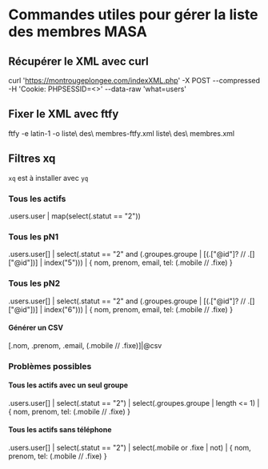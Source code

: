 # Commandes utiles pour gérer la liste des membres MASA

## Récupérer le XML avec curl

curl 'https://montrougeplongee.com/indexXML.php' -X POST --compressed  -H 'Cookie: PHPSESSID=<>' --data-raw 'what=users'

## Fixer le XML avec ftfy

ftfy -e latin-1 -o liste\ des\ membres-ftfy.xml liste\ des\ membres.xml

## Filtres xq

`xq` est à installer avec `yq`

### Tous les actifs

.users.user | map(select(.statut == "2"))


### Tous les pN1
.users.user[] | select(.statut == "2" and (.groupes.groupe | [(.["@id"]? // .[]["@id"])] | index("5"))) | { nom, prenom, email, tel: (.mobile // .fixe) }

### Tous les pN2
.users.user[] | select(.statut == "2" and (.groupes.groupe | [(.["@id"]? // .[]["@id"])] | index("6"))) | { nom, prenom, email, tel: (.mobile // .fixe) }

#### Générer un CSV

[.nom, .prenom, .email, (.mobile // .fixe)]|@csv

### Problèmes possibles
#### Tous les actifs avec un seul groupe
.users.user[] | select(.statut == "2") | select(.groupes.groupe | length <= 1) | { nom, prenom, tel: (.mobile // .fixe) }

#### Tous les actifs sans téléphone

.users.user[] | select(.statut == "2") | select(.mobile or .fixe | not) | { nom, prenom, tel: (.mobile // .fixe) }

